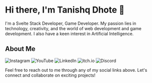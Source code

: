 # Hi there, I'm Tanishq Dhote 👋

I'm a Svelte Stack Developer, Game Developer. My passion lies in technology, creativity, and the world of web development and game development. I also have a keen interest in Artificial Intelligence.

## About Me

![Instagram](https://img.shields.io/badge/Instagram-%40ptsd__memer-orange?style=flat-square&logo=instagram)
![YouTube](https://img.shields.io/badge/YouTube-Tanishq%20Dhote-red?style=flat-square&logo=youtube)
![LinkedIn](https://img.shields.io/badge/LinkedIn-Tanishq%20Dhote-blue?style=flat-square&logo=linkedin)
![itch.io](https://img.shields.io/badge/itch.io-ptsd--dev-yellow?style=flat-square&logo=itch-dot-io)
![Discord](https://img.shields.io/badge/Discord-tanishq0806-purple?style=flat-square&logo=discord)

Feel free to reach out to me through any of my social links above. Let's connect and collaborate on exciting projects!
